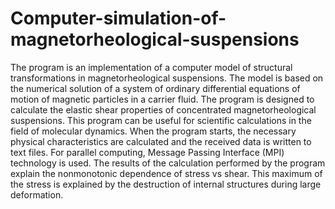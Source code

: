 # Computer-simulation-of-magnetorheological-suspensions
The program is an implementation of a computer model of structural transformations in magnetorheological suspensions. The model is based on the numerical solution of a system of ordinary differential equations of motion of magnetic particles in a carrier fluid. The program is designed to calculate the elastic shear properties of concentrated magnetorheological suspensions. This program can be useful for scientific calculations in the field of molecular dynamics. When the program starts, the necessary physical characteristics are calculated and the received data is written to text files. For parallel computing, Message Passing Interface (MPI) technology is used. The results of the calculation performed by the program explain the nonmonotonic dependence of stress vs shear. This maximum of the stress is explained by the destruction of internal structures during large deformation.
